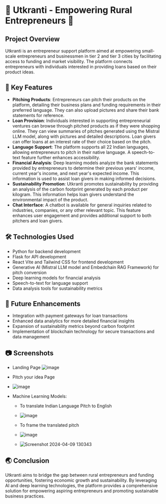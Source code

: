 # 🚀 Utkranti - Empowering Rural Entrepreneurs 🌱

## Project Overview
Utkranti is an entrepreneur support platform aimed at empowering small-scale entrepreneurs and businessmen in tier 2 and tier 3 cities by facilitating access to funding and market visibility. The platform connects entrepreneurs with individuals interested in providing loans based on their product ideas.

## 🌟 Key Features
- **Pitching Products**: Entrepreneurs can pitch their products on the platform, detailing their business plans and funding requirements in their preferred language. They can also upload pictures and share their bank statements for reference.
- **Loan Provision**: Individuals interested in supporting entrepreneurial ventures can browse through pitched products as if they were shopping online. They can view summaries of pitches generated using the Mistral LLM model, along with pictures and detailed descriptions. Loan givers can offer loans at an interest rate of their choice based on the pitch.
- **Language Support**: The platform supports all 22 Indian languages, allowing entrepreneurs to pitch in their native language. A speech-to-text feature further enhances accessibility.
- **Financial Analysis**: Deep learning models analyze the bank statements provided by entrepreneurs to determine their previous years' income, current year's income, and next year's expected income. This information is used to assist loan givers in making informed decisions.
- **Sustainability Promotion**: Utkranti promotes sustainability by providing an analysis of the carbon footprint generated by each product per kilogram. This information helps loan givers understand the environmental impact of the product.
- **Chat Interface**: A chatbot is available for general inquiries related to industries, companies, or any other relevant topic. This feature enhances user engagement and provides additional support to both pitchers and loan givers.

## 🛠️ Technologies Used
- Python for backend development
- Flask for API development
- React Vite and Tailwind CSS for frontend development
- Generative AI (Mistral LLM model and Embedchain RAG Framework) for pitch conversion
- Deep learning models for financial analysis
- Speech-to-text for language support
- Data analysis tools for sustainability metrics

## 🚀 Future Enhancements
- Integration with payment gateways for loan transactions
- Enhanced data analytics for more detailed financial insights
- Expansion of sustainability metrics beyond carbon footprint
- Implementation of blockchain technology for secure transactions and data management

## 📷 Screenshots
- Landing Page
![image](https://github.com/AnouskaJ/utkranti_vihaan007/assets/82711261/4ca60527-f95a-4621-9c4b-22aafef53b64)

- Pitch your idea Page
- ![image](https://github.com/AnouskaJ/utkranti_vihaan007/assets/82711261/31dbf422-d502-4dc5-9d68-8ce2d1303dc0)

- Machine Learning Models:
  -   To translate Indian Language Pitch to English
  -   ![image](https://github.com/AnouskaJ/utkranti_vihaan007/assets/82711261/dfd8cdd7-8999-4db9-bd1b-e4d2a0b94737)
 
  -   To frame the translated pitch
  -   ![image](https://github.com/AnouskaJ/utkranti_vihaan007/assets/82711261/333f9986-fe59-4c26-9780-ada9393dba20)
  -   ![Screenshot 2024-04-09 130343](https://github.com/AnouskaJ/utkranti_vihaan007/assets/82711261/37b105e6-e3d2-4cb1-a9c6-710dd67e09c1)






## 🌏 Conclusion
Utkranti aims to bridge the gap between rural entrepreneurs and funding opportunities, fostering economic growth and sustainability. By leveraging AI and deep learning technologies, the platform provides a comprehensive solution for empowering aspiring entrepreneurs and promoting sustainable business practices.
